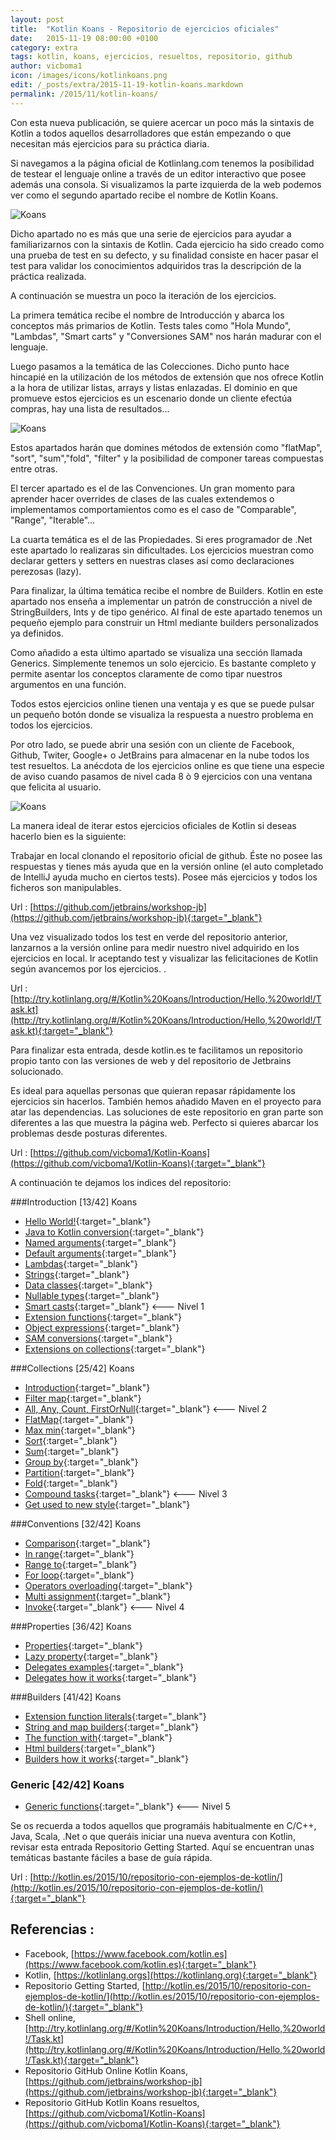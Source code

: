 ```yaml
---
layout: post
title:  "Kotlin Koans - Repositorio de ejercicios oficiales"
date:   2015-11-19 08:00:00 +0100
category: extra
tags: kotlin, koans, ejercicios, resueltos, repositorio, github
author: vicboma1
icon: /images/icons/kotlinkoans.png
edit: /_posts/extra/2015-11-19-kotlin-koans.markdown
permalink: /2015/11/kotlin-koans/
---
```


Con esta nueva publicación, se quiere acercar un poco más la sintaxis de Kotlin a todos aquellos desarrolladores que están empezando o que necesitan más ejercicios para su práctica diaria.

Si navegamos a la página oficial de Kotlinlang.com tenemos la posibilidad de testear el lenguaje online a través de un editor interactivo que posee además una consola. Si visualizamos la parte izquierda de la web podemos ver como el segundo apartado recibe el nombre de Kotlin Koans.

![Koans](/images/kotlinKoans/01.png)

Dicho apartado no es más que una serie de ejercicios para ayudar a familiarizarnos con la sintaxis de Kotlin. Cada ejercicio ha sido creado como una prueba de test en su defecto, y su finalidad consiste en hacer pasar el test para validar los conocimientos adquiridos tras la descripción de la práctica realizada.

A continuación se muestra un poco la iteración de los ejercicios.

La primera temática recibe el nombre de Introducción y abarca los conceptos más primarios de Kotlin. Tests tales como "Hola Mundo",  "Lambdas", "Smart carts" y "Conversiones SAM" nos harán madurar con el lenguaje.

Luego pasamos a la temática de las Colecciones. Dicho punto hace hincapié en la utilización de los métodos de extensión que nos ofrece Kotlin a la hora de utilizar listas, arrays y listas enlazadas. El dominio en que promueve estos ejercicios es un escenario donde un cliente efectúa compras, hay una lista de resultados...

![Koans](/images/kotlinKoans/02.png)

Estos apartados harán que domines métodos de extensión como "flatMap", "sort", "sum","fold", "filter" y la posibilidad de componer tareas compuestas entre otras.

El tercer apartado es el de las Convenciones. Un gran momento para aprender hacer overrides de clases de las cuales extendemos o implementamos comportamientos como es el caso de "Comparable<T>", "Range<T>", "Iterable<T>"...

La cuarta temática es el de las Propiedades. Si eres programador de .Net este apartado lo realizaras sin dificultades. Los ejercicios muestran como declarar getters y setters en nuestras clases así como declaraciones perezosas (lazy).

Para finalizar, la última temática recibe el nombre de Builders. Kotlin en este apartado nos enseña a implementar un patrón de construcción a nivel de StringBuilders, Ints y de tipo genérico. Al final de este apartado tenemos un pequeño ejemplo para construir un Html mediante builders personalizados ya definidos.

Como añadido a esta último apartado se visualiza una sección llamada Generics. Simplemente tenemos un solo ejercicio. Es bastante completo y permite asentar los conceptos claramente de como tipar nuestros argumentos en una función.

Todos estos ejercicios online tienen una ventaja y es que se puede pulsar un pequeño botón donde se visualiza la respuesta a nuestro problema en todos los ejercicios.

Por otro lado, se puede abrir una sesión con un cliente de Facebook, Github, Twiter, Google+ o JetBrains para almacenar en la nube todos los test resueltos.
La anécdota de los ejercicios online es que tiene una especie de aviso cuando pasamos de nivel cada 8 ò 9 ejercicios con una ventana que felicita al usuario.

![Koans](/images/kotlinKoans/03.png)


La manera ideal de iterar estos ejercicios oficiales de Kotlin si deseas hacerlo bien es la siguiente:

Trabajar en local clonando el repositorio oficial de github. Éste no posee las respuestas y tienes más ayuda que en la versión online (el auto completado de IntelliJ ayuda mucho en ciertos tests). Posee más ejercicios y todos los ficheros son manipulables.

Url : [https://github.com/jetbrains/workshop-jb](https://github.com/jetbrains/workshop-jb){:target="_blank"}

Una vez visualizado todos los test en verde del repositorio anterior, lanzarnos a la versión online para medir nuestro nivel adquirido en los ejercicios en local. Ir aceptando test y visualizar las felicitaciones de Kotlin según avancemos por los ejercicios. .

Url : [http://try.kotlinlang.org/#/Kotlin%20Koans/Introduction/Hello,%20world!/Task.kt](http://try.kotlinlang.org/#/Kotlin%20Koans/Introduction/Hello,%20world!/Task.kt){:target="_blank"}


Para finalizar esta entrada, desde kotlin.es te facilitamos un repositorio propio tanto con las versiones de web y del repositorio de Jetbrains solucionado.

Es ideal para aquellas personas que quieran repasar rápidamente los ejercicios sin hacerlos. También hemos añadido Maven en el proyecto para atar las dependencias. Las soluciones de este repositorio en gran parte son diferentes a las que muestra la página web. Perfecto si quieres abarcar los problemas desde posturas diferentes.

Url : [https://github.com/vicboma1/Kotlin-Koans](https://github.com/vicboma1/Kotlin-Koans){:target="_blank"}

A continuación te dejamos los indices del repositorio:


###Introduction [13/42] Koans
* [Hello World!](https://github.com/vicboma1/Kotlin-Koans#hello-world){:target="_blank"}
* [Java to Kotlin conversion](https://github.com/vicboma1/Kotlin-Koans#java-to-kotlin-conversion){:target="_blank"}
* [Named arguments](https://github.com/vicboma1/Kotlin-Koans#named-arguments){:target="_blank"}
* [Default arguments](https://github.com/vicboma1/Kotlin-Koans#default-arguments){:target="_blank"}
* [Lambdas](https://github.com/vicboma1/Kotlin-Koans#lambdas){:target="_blank"}
* [Strings](https://github.com/vicboma1/Kotlin-Koans#strings){:target="_blank"}
* [Data classes](https://github.com/vicboma1/Kotlin-Koans#data-classes){:target="_blank"}
* [Nullable types](https://github.com/vicboma1/Kotlin-Koans#nullable-types){:target="_blank"}
* [Smart casts](https://github.com/vicboma1/Kotlin-Koans#smart-casts){:target="_blank"}    <--- Nivel 1
* [Extension functions](https://github.com/vicboma1/Kotlin-Koans#extension-functions){:target="_blank"}
* [Object expressions](https://github.com/vicboma1/Kotlin-Koans#object-expressions){:target="_blank"}
* [SAM conversions](https://github.com/vicboma1/Kotlin-Koans#sam-conversions){:target="_blank"}
* [Extensions on collections](https://github.com/vicboma1/Kotlin-Koans#extensions-on-collections){:target="_blank"}

###Collections [25/42] Koans
* [Introduction](https://github.com/vicboma1/Kotlin-Koans#introduction){:target="_blank"}
* [Filter map](https://github.com/vicboma1/Kotlin-Koans#filter-map){:target="_blank"}
* [All, Any, Count, FirstOrNull](https://github.com/vicboma1/Kotlin-Koans#all,any,count,firstornull){:target="_blank"}  <--- Nivel 2
* [FlatMap](https://github.com/vicboma1/Kotlin-Koans#flatmap){:target="_blank"}
* [Max min](https://github.com/vicboma1/Kotlin-Koans#maxmin){:target="_blank"}
* [Sort](https://github.com/vicboma1/Kotlin-Koans#sort){:target="_blank"}
* [Sum](https://github.com/vicboma1/Kotlin-Koans#sum){:target="_blank"}
* [Group by](https://github.com/vicboma1/Kotlin-Koans#group-by){:target="_blank"}
* [Partition](https://github.com/vicboma1/Kotlin-Koans#partition){:target="_blank"}
* [Fold](https://github.com/vicboma1/Kotlin-Koans#fold){:target="_blank"}
* [Compound tasks](https://github.com/vicboma1/Kotlin-Koans#compoundtasks){:target="_blank"} <--- Nivel 3
* [Get used to new style](https://github.com/vicboma1/Kotlin-Koans#getusedtonewstyle){:target="_blank"}

###Conventions [32/42] Koans
* [Comparison](https://github.com/vicboma1/Kotlin-Koans#comparison){:target="_blank"}
* [In range](https://github.com/vicboma1/Kotlin-Koans#in-range){:target="_blank"}
* [Range to](https://github.com/vicboma1/Kotlin-Koans#range-to){:target="_blank"}
* [For loop](https://github.com/vicboma1/Kotlin-Koans#for-loop){:target="_blank"}
* [Operators overloading](https://github.com/vicboma1/Kotlin-Koans#operators-overloading){:target="_blank"}
* [Multi assignment](https://github.com/vicboma1/Kotlin-Koans#multi-assignment){:target="_blank"}
* [Invoke](https://github.com/vicboma1/Kotlin-Koans#invoke){:target="_blank"} <--- Nivel 4

###Properties [36/42] Koans
* [Properties](https://github.com/vicboma1/Kotlin-Koans#properties){:target="_blank"}
* [Lazy property](https://github.com/vicboma1/Kotlin-Koans#lazy-property){:target="_blank"}
* [Delegates examples](https://github.com/vicboma1/Kotlin-Koans#delgates-examples){:target="_blank"}
* [Delegates how it works](https://github.com/vicboma1/Kotlin-Koans#delegates-how-it-works){:target="_blank"}

###Builders [41/42] Koans
* [Extension function literals](https://github.com/vicboma1/Kotlin-Koans#extension-function-literals){:target="_blank"}
* [String and map builders](https://github.com/vicboma1/Kotlin-Koans#string-and-map-builders){:target="_blank"}
* [The function with](https://github.com/vicboma1/Kotlin-Koans#the-function-with){:target="_blank"}
* [Html builders](https://github.com/vicboma1/Kotlin-Koans#html-builders){:target="_blank"}
* [Builders how it works](https://github.com/vicboma1/Kotlin-Koans#builders-how-it-works){:target="_blank"}

### Generic [42/42] Koans
* [Generic functions](https://github.com/vicboma1/Kotlin-Koans#generic-functions){:target="_blank"}  <--- Nivel 5


Se os recuerda a todos aquellos que programáis habitualmente en C/C++, Java, Scala, .Net o que queráis iniciar una nueva aventura con Kotlin, revisar esta entrada Repositorio Getting Started. 
Aquí se encuentran unas temáticas bastante fáciles a base de guía rápida.

Url : [http://kotlin.es/2015/10/repositorio-con-ejemplos-de-kotlin/](http://kotlin.es/2015/10/repositorio-con-ejemplos-de-kotlin/){:target="_blank"}


## Referencias :

* Facebook,  [https://www.facebook.com/kotlin.es](https://www.facebook.com/kotlin.es){:target="_blank"} 
* Kotlin, [https://kotlinlang.orgs](https://kotlinlang.org){:target="_blank"}   
* Repositorio Getting Started,  [http://kotlin.es/2015/10/repositorio-con-ejemplos-de-kotlin/](http://kotlin.es/2015/10/repositorio-con-ejemplos-de-kotlin/){:target="_blank"}
* Shell online,  [http://try.kotlinlang.org/#/Kotlin%20Koans/Introduction/Hello,%20world!/Task.kt](http://try.kotlinlang.org/#/Kotlin%20Koans/Introduction/Hello,%20world!/Task.kt){:target="_blank"} 
* Repositorio GitHub Online Kotlin Koans,  [https://github.com/jetbrains/workshop-jb](https://github.com/jetbrains/workshop-jb){:target="_blank"}
* Repositorio GitHub Kotlin Koans resueltos, [https://github.com/vicboma1/Kotlin-Koans](https://github.com/vicboma1/Kotlin-Koans){:target="_blank"}
